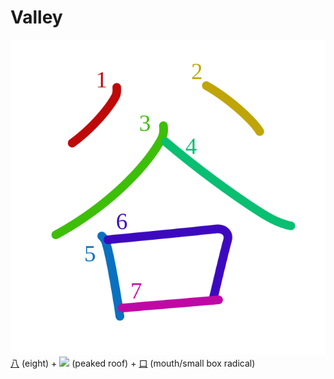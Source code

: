 # Valley
![8c37](../kanji-colorize/8c37.svg)
 [八](八.md) (eight) + ![](http://www.kanjidamage.com/assets/radsmall/peaked-roof-101ed55c4533ee7cab55b6f451f806104b277ec5d598112a9a5edd47f0853844.jpg) (peaked roof) + [口](口.md) (mouth/small box radical) 